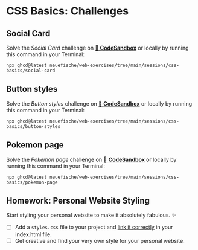 # CSS Basics: Challenges

## Social Card

Solve the _Social Card_ challenge on
[🔗 **CodeSandbox**](https://codesandbox.io/s/github/neuefische/web-exercises/tree/main/sessions/css-basics/social-card?file=/README.md)
or locally by running this command in your Terminal:

```
npx ghcd@latest neuefische/web-exercises/tree/main/sessions/css-basics/social-card
```

## Button styles

Solve the _Button styles_ challenge on
[🔗 **CodeSandbox**](https://codesandbox.io/s/github/neuefische/web-exercises/tree/main/sessions/css-basics/button-styles?file=/css/styles.css)
or locally by running this command in your Terminal:

```
npx ghcd@latest neuefische/web-exercises/tree/main/sessions/css-basics/button-styles
```

## Pokemon page

Solve the _Pokemon page_ challenge on
[🔗 **CodeSandbox**](https://codesandbox.io/s/github/neuefische/web-exercises/tree/main/sessions/css-basics/pokemon-page?file=/css/styles.css:980-1001)
or locally by running this command in your Terminal:

```
npx ghcd@latest neuefische/web-exercises/tree/main/sessions/css-basics/pokemon-page
```

## Homework: Personal Website Styling

Start styling your personal website to make it absolutely fabulous. ✨

- [ ] Add a `styles.css` file to your project and [link it correctly](./css-basics.md#linking-stylesheets) in your
      index.html file.
- [ ] Get creative and find your very own style for your personal website.
